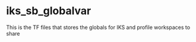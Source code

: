# iks_sb_globalvar
This is the TF files that stores the globals for IKS and profile workspaces to share
